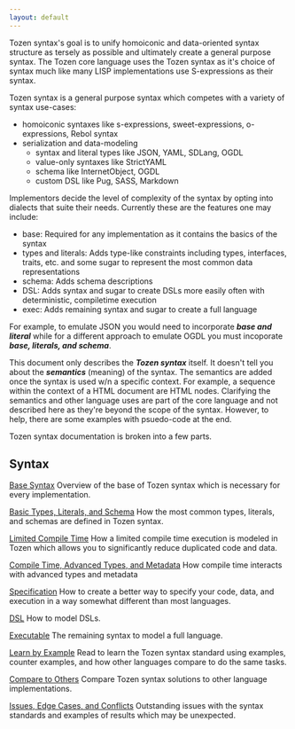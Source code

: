 ```yaml
---
layout: default
---
```


Tozen syntax's goal is to unify homoiconic and data-oriented syntax structure as tersely as possible and ultimately create a general purpose syntax. The Tozen core language uses the Tozen syntax as it's choice of syntax much like many LISP implementations use S-expressions as their syntax.

Tozen syntax is a general purpose syntax which competes with a variety of syntax use-cases:
* homoiconic syntaxes like s-expressions, sweet-expressions, o-expressions, Rebol syntax
* serialization and data-modeling
  * syntax and literal types like JSON, YAML, SDLang, OGDL
  * value-only syntaxes like StrictYAML
  * schema like InternetObject, OGDL
  * custom DSL like Pug, SASS, Markdown

Implementors decide the level of complexity of the syntax by opting into dialects that suite their needs. Currently these are the features one may include:
* base: Required for any implementation as it contains the basics of the syntax
* types and literals: Adds type-like constraints including types, interfaces, traits, etc. and some sugar to represent the most common data representations
* schema: Adds schema descriptions
* DSL: Adds syntax and sugar to create DSLs more easily often with deterministic, compiletime execution
* exec: Adds remaining syntax and sugar to create a full language

For example, to emulate JSON you would need to incorporate ***base and literal*** while for a different approach to emulate OGDL you must incoporate ***base, literals, and schema***.

This document only describes the ***Tozen syntax*** itself. It doesn't tell you about the ***semantics*** (meaning) of the syntax. The semantics are added once the syntax is used w/n a specific context. For example, a sequence within the context of a HTML document are HTML nodes. Clarifying the semantics and other language uses are part of the core language and not described here as they're beyond the scope of the syntax. However, to help, there are some examples with psuedo-code at the end.


Tozen syntax documentation is broken into a few parts.

## Syntax
[Base Syntax](./base) Overview of the base of Tozen syntax which is necessary for every implementation.

[Basic Types, Literals, and Schema](./basic_types) How the most common types, literals, and schemas are defined in Tozen syntax.

[Limited Compile Time](./limited_comptime) How a limited compile time execution is modeled in Tozen which allows you to significantly reduce duplicated code and data.

[Compile Time, Advanced Types, and Metadata](./advanced_types) How compile time interacts with advanced types and metadata 

[Specification](./spec) How to create a better way to specify your code, data, and execution in a way somewhat different than most languages.

[DSL](./dsl) How to model DSLs.

[Executable](./exec) The remaining syntax to model a full language.


[Learn by Example](./examples) Read to learn the Tozen syntax standard using examples, counter examples, and how other languages compare to do the same tasks.

[Compare to Others](./compare) Compare Tozen syntax solutions to other language implementations.

[Issues, Edge Cases, and Conflicts](./issues) Outstanding issues with the syntax standards and examples of results which may be unexpected.
